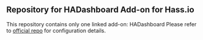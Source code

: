 ## Repository for HADashboard Add-on for Hass.io

This repository contains only one linked add-on: HADashboard
Please refer to [official repo](https://github.com/home-assistant/appdaemon/tree/master) for configuration details.
